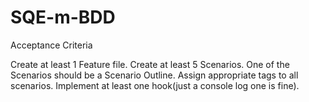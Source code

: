# SQE-m-BDD
Acceptance Criteria

Create at least 1 Feature file.
Create at least 5 Scenarios.
One of the Scenarios should be a Scenario Outline.
Assign appropriate tags to all scenarios.
Implement at least one hook(just a console log one is fine).